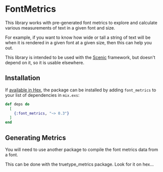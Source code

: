 # FontMetrics

This library works with pre-generated font metrics to explore and calculate various
measurements of text in a given font and size.

For example, if you want to know how wide or tall a string of text will be when
it is rendered in a given font at a given size, then this can help you out.

This library is intended to be used with the [Scenic](https://hex.pm/packages/scenic)
framework, but doesn't depend on it, so it is usable elsewhere.

## Installation

If [available in Hex](https://hex.pm/docs/publish), the package can be installed
by adding `font_metrics` to your list of dependencies in `mix.exs`:

```elixir
def deps do
  [
    {:font_metrics, "~> 0.3"}
  ]
end
```

## Generating Metrics

You will need to use another package to compile the font metrics data from a font.

This can be done with the truetype_metrics package. Look for it on hex...